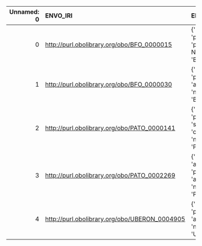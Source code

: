 |   Unnamed: 0 | ENVO_IRI                                      | ENVO_DESC                                                                                            | PIMS-II_IRI                                               | PIMS-II_DESC                                      |
|-------------:|:----------------------------------------------|:-----------------------------------------------------------------------------------------------------|:----------------------------------------------------------|:--------------------------------------------------|
|            0 | http://purl.obolibrary.org/obo/BFO_0000015    | {'label': 'process', 'prefLabel': 'process', 'altLabel': None, 'name': 'BFO_0000015'}                | http://www.molmod.info/semantics/pims-ii.ttl#Process      | {'label': 'process', 'name': 'process'}           |
|            1 | http://purl.obolibrary.org/obo/BFO_0000030    | {'label': 'object', 'prefLabel': 'object', 'altLabel': None, 'name': 'BFO_0000030'}                  | http://www.molmod.info/semantics/pims-ii.ttl#Object       | {'label': 'object', 'name': 'object'}             |
|            2 | http://purl.obolibrary.org/obo/PATO_0000141   | {'label': 'structure', 'prefLabel': 'structure', 'altLabel': 'conformation', 'name': 'PATO_0000141'} | http://www.molmod.info/semantics/pims-ii.ttl#Structure    | {'label': 'structure', 'name': 'structure'}       |
|            3 | http://purl.obolibrary.org/obo/PATO_0002269   | {'label': 'accumulation', 'prefLabel': None, 'altLabel': None, 'name': 'PATO_0002269'}               | http://www.molmod.info/semantics/pims-ii.ttl#Accumulation | {'label': 'accumulation', 'name': 'accumulation'} |
|            4 | http://purl.obolibrary.org/obo/UBERON_0004905 | {'label': 'articulation', 'prefLabel': None, 'altLabel': None, 'name': 'UBERON_0004905'}             | http://www.molmod.info/semantics/pims-ii.ttl#Articulation | {'label': 'articulation', 'name': 'articulation'} |